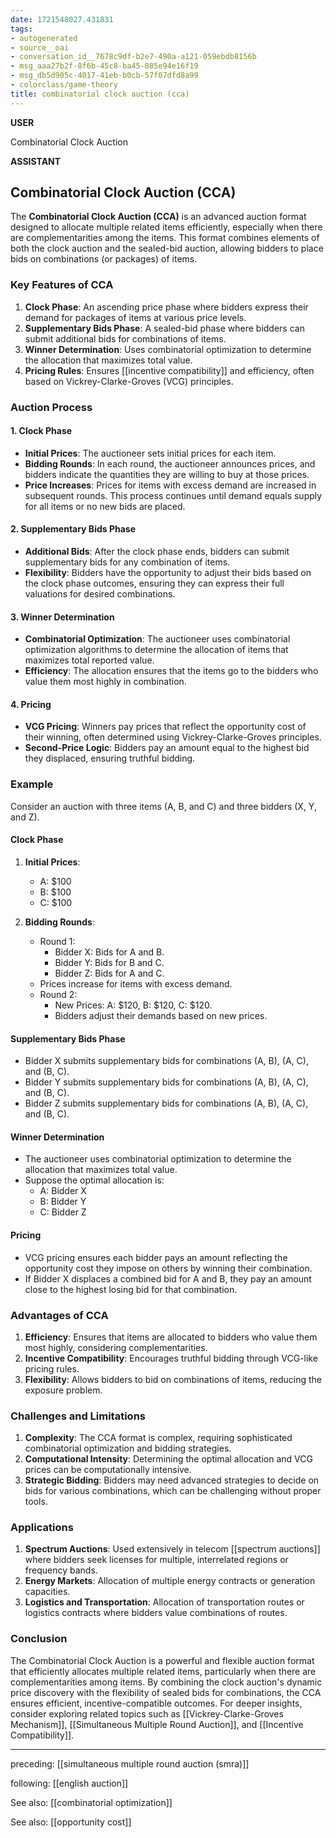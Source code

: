 ```yaml
---
date: 1721548027.431831
tags:
- autogenerated
- source__oai
- conversation_id__7678c9df-b2e7-490a-a121-059ebdb8156b
- msg_aaa27b2f-8f6b-45c8-ba45-085e94e16f19
- msg_db5d905c-4017-41eb-b0cb-57f07dfd8a99
- colorclass/game-theory
title: combinatorial clock auction (cca)
---
```


**USER**

Combinatorial Clock Auction


**ASSISTANT**

## Combinatorial Clock Auction (CCA)

The **Combinatorial Clock Auction (CCA)** is an advanced auction format designed to allocate multiple related items efficiently, especially when there are complementarities among the items. This format combines elements of both the clock auction and the sealed-bid auction, allowing bidders to place bids on combinations (or packages) of items.

### Key Features of CCA

1. **Clock Phase**: An ascending price phase where bidders express their demand for packages of items at various price levels.
2. **Supplementary Bids Phase**: A sealed-bid phase where bidders can submit additional bids for combinations of items.
3. **Winner Determination**: Uses combinatorial optimization to determine the allocation that maximizes total value.
4. **Pricing Rules**: Ensures [[incentive compatibility]] and efficiency, often based on Vickrey-Clarke-Groves (VCG) principles.

### Auction Process

#### 1. Clock Phase

- **Initial Prices**: The auctioneer sets initial prices for each item.
- **Bidding Rounds**: In each round, the auctioneer announces prices, and bidders indicate the quantities they are willing to buy at those prices.
- **Price Increases**: Prices for items with excess demand are increased in subsequent rounds. This process continues until demand equals supply for all items or no new bids are placed.

#### 2. Supplementary Bids Phase

- **Additional Bids**: After the clock phase ends, bidders can submit supplementary bids for any combination of items.
- **Flexibility**: Bidders have the opportunity to adjust their bids based on the clock phase outcomes, ensuring they can express their full valuations for desired combinations.

#### 3. Winner Determination

- **Combinatorial Optimization**: The auctioneer uses combinatorial optimization algorithms to determine the allocation of items that maximizes total reported value.
- **Efficiency**: The allocation ensures that the items go to the bidders who value them most highly in combination.

#### 4. Pricing

- **VCG Pricing**: Winners pay prices that reflect the opportunity cost of their winning, often determined using Vickrey-Clarke-Groves principles.
- **Second-Price Logic**: Bidders pay an amount equal to the highest bid they displaced, ensuring truthful bidding.

### Example

Consider an auction with three items (A, B, and C) and three bidders (X, Y, and Z).

#### Clock Phase

1. **Initial Prices**: 
   - A: $100
   - B: $100
   - C: $100

2. **Bidding Rounds**:
   - Round 1: 
     - Bidder X: Bids for A and B.
     - Bidder Y: Bids for B and C.
     - Bidder Z: Bids for A and C.
   - Prices increase for items with excess demand.
   - Round 2: 
     - New Prices: A: $120, B: $120, C: $120.
     - Bidders adjust their demands based on new prices.

#### Supplementary Bids Phase

- Bidder X submits supplementary bids for combinations (A, B), (A, C), and (B, C).
- Bidder Y submits supplementary bids for combinations (A, B), (A, C), and (B, C).
- Bidder Z submits supplementary bids for combinations (A, B), (A, C), and (B, C).

#### Winner Determination

- The auctioneer uses combinatorial optimization to determine the allocation that maximizes total value.
- Suppose the optimal allocation is:
  - A: Bidder X
  - B: Bidder Y
  - C: Bidder Z

#### Pricing

- VCG pricing ensures each bidder pays an amount reflecting the opportunity cost they impose on others by winning their combination.
- If Bidder X displaces a combined bid for A and B, they pay an amount close to the highest losing bid for that combination.

### Advantages of CCA

1. **Efficiency**: Ensures that items are allocated to bidders who value them most highly, considering complementarities.
2. **Incentive Compatibility**: Encourages truthful bidding through VCG-like pricing rules.
3. **Flexibility**: Allows bidders to bid on combinations of items, reducing the exposure problem.

### Challenges and Limitations

1. **Complexity**: The CCA format is complex, requiring sophisticated combinatorial optimization and bidding strategies.
2. **Computational Intensity**: Determining the optimal allocation and VCG prices can be computationally intensive.
3. **Strategic Bidding**: Bidders may need advanced strategies to decide on bids for various combinations, which can be challenging without proper tools.

### Applications

1. **Spectrum Auctions**: Used extensively in telecom [[spectrum auctions]] where bidders seek licenses for multiple, interrelated regions or frequency bands.
2. **Energy Markets**: Allocation of multiple energy contracts or generation capacities.
3. **Logistics and Transportation**: Allocation of transportation routes or logistics contracts where bidders value combinations of routes.

### Conclusion

The Combinatorial Clock Auction is a powerful and flexible auction format that efficiently allocates multiple related items, particularly when there are complementarities among items. By combining the clock auction's dynamic price discovery with the flexibility of sealed bids for combinations, the CCA ensures efficient, incentive-compatible outcomes. For deeper insights, consider exploring related topics such as [[Vickrey-Clarke-Groves Mechanism]], [[Simultaneous Multiple Round Auction]], and [[Incentive Compatibility]].


---

preceding: [[simultaneous multiple round auction (smra)]]  


following: [[english auction]]

See also: [[combinatorial optimization]]


See also: [[opportunity cost]]